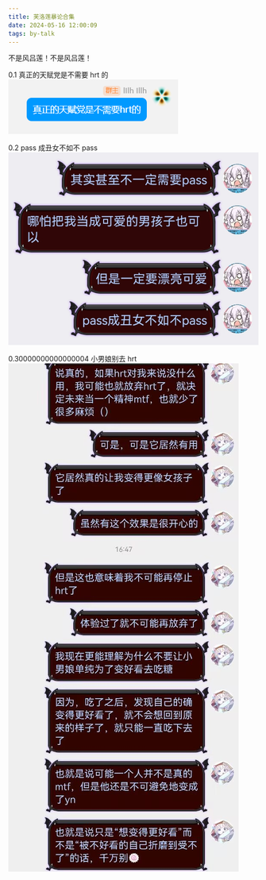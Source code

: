 ```yaml
---
title: 芙洛莲暴论合集
date: 2024-05-16 12:00:09
tags: by-talk
---
```


不是风吕莲！不是风吕莲！

0.1 真正的天赋党是不需要 hrt 的
![](radical/01.png)

0.2 pass 成丑女不如不 pass
![](radical/02.jpg)

0.30000000000000004 小男娘别去 hrt
![](radical/03.jpg)
